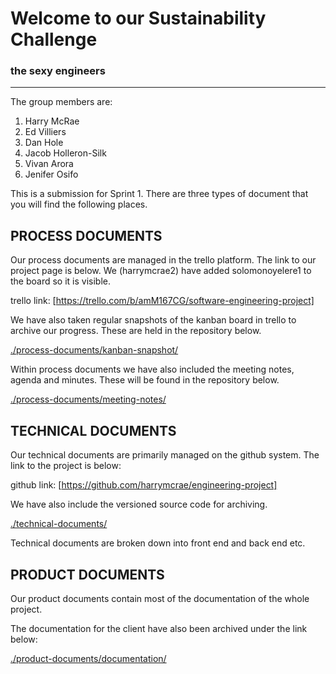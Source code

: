 # Welcome to our Sustainability Challenge

### the sexy engineers
___

The group members are:

1. Harry McRae
2. Ed Villiers
3. Dan Hole
4. Jacob Holleron-Silk
5. Vivan Arora
6. Jenifer Osifo


This is a submission for Sprint 1. There are three types of document that you will find the following places.

## PROCESS DOCUMENTS
Our process documents are managed in the trello platform. The link to our project page is below. We (harrymcrae2) have added solomonoyelere1 to the board so it is visible.

trello link: [https://trello.com/b/amM167CG/software-engineering-project]

We have also taken regular snapshots of the kanban board in trello to archive our progress. These are held in the repository below.

[./process-documents/kanban-snapshot/](./process-documents/kanban-snapshot/)

Within process documents we have also included the meeting notes, agenda and minutes. These will be found in the repository below.

[./process-documents/meeting-notes/](./process-documents/meeting-notes/)


## TECHNICAL DOCUMENTS
Our technical documents are primarily managed on the github system. The link to the project is below:

github link: [https://github.com/harrymcrae/engineering-project]

We have also include the versioned source code for archiving.

[./technical-documents/](./technical-documents/)

Technical documents are broken down into front end and back end etc.  

## PRODUCT DOCUMENTS
Our product documents contain most of the documentation of the whole project.

The documentation for the client have also been archived under the link below:

[./product-documents/documentation/](./product-documents/documentation/)
